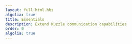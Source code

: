 ```yaml
---
layout: full.html.hbs
algolia: true
title: Essentials
description: Extend Kuzzle communication capabilities
order: 0
algolia: true
---
```

